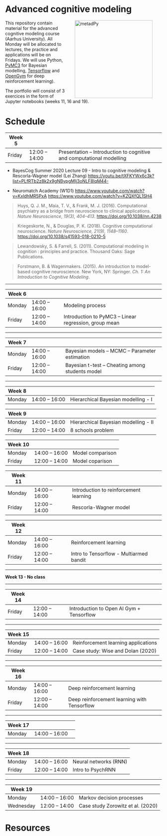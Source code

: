 # Advanced cognitive modeling

<img src="https://github.com/LegrandNico/CognitiveModeling/raw/master/images/network.png" align="right" alt="metadPy" height="250" HSPACE=30>

This repository contain material for the advanced cognitive modeling course (Aarhus University). All Monday will be allocated to lectures, the practice and applications will be on Fridays. We will use Python, [PyMC3](https://docs.pymc.io/) for Bayesian modelling, [Tensorflow](https://www.tensorflow.org/) and [OpenGym](https://gym.openai.com/) for deep reinforcement learning).

The portfolio will consist of 3 exercices in the form of Jupyter notebooks (weeks 11, 16 and 19).

# Schedule

| **Week 5** | | |
| --- | ---| --- |
| Friday | 12:00 – 14:00 | Presentation – Introduction to cognitive and computational modelling

* BayesCog Summer 2020 Lecture 09 - Intro to cognitive modeling & Rescorla-Wagner model (Lei Zhang)
https://youtu.be/tXFKYWx6c3k?list=PLfRTb2z8k2x9gNBypgMIj3oNLF8lqM44-

* Neuromatch Academy (W1D1)
https://www.youtube.com/watch?v=KxldhMR5PxA
https://www.youtube.com/watch?v=KZQXfQL1SH4

>Huys, Q. J. M., Maia, T. V., & Frank, M. J. (2016). Computational psychiatry as a bridge from neuroscience to clinical applications. *Nature Neuroscience, 19(3), 404–413*. https://doi.org/10.1038/nn.4238

>Kriegeskorte, N., & Douglas, P. K. (2018). Cognitive computational neuroscience. *Nature Neuroscience, 21(9), 1148–1160*. https://doi.org/10.1038/s41593-018-0210-5 

>Lewandowsky, S. & Farrell, S. (2011). Computational modeling in cognition : principles and practice. Thousand Oaks: Sage Publications.

>Forstmann, B. & Wagenmakers. (2015). An introduction to model-based cognitive neuroscience. New York, NY: Springer. *Ch. 1: An Introduction to Cognitive Modeling*.

---

| **Week 6** | | |
| --- | ---| --- |
| Monday | 14:00 – 16:00 | Modeling process
| Friday | 12:00 – 14:00 | Introduction to PyMC3 – Linear regression, group mean

---

| **Week 7** | | |
| --- | ---| --- |
| Monday | 14:00 – 16:00 | Bayesian models – MCMC – Parameter estimation |
| Friday | 12:00 – 14:00 | Bayesian t-test – Cheating among students model |

---

| **Week 8** | | |
| --- | ---| --- |
| Monday | 14:00 – 16:00 | Hierarchical Bayesian modelling - I |

| **Week 9** | | |
| --- | ---| --- |
| Monday | 14:00 – 16:00 | Hierarchical Bayesian modelling - II |
| Friday | 12:00 – 14:00 | 8 schools problem |

| **Week 10** | | |
| --- | ---| --- |
| Monday | 14:00 – 16:00 | Model comparison |
| Friday | 12:00 – 14:00 | Model coparison |

| **Week 11** | | |
| --- | ---| --- |
| Monday | 14:00 – 16:00 | Introduction to reinforcement learning |
| Friday | 12:00 – 14:00 | Rescorla-Wagner model |
                       
| **Week 12** | | |
| --- | ---| --- |
| Monday | 14:00 – 16:00 | Reinforcement learning |
| Friday | 12:00 – 14:00 | Intro to Tensorflow - Multiarmed bandit |

---

**Week 13 - No class**

---

| **Week 14** | | |
| --- | ---| --- |
| Friday | 12:00 – 14:00 | Introduction to Open AI Gym + Tensorflow

---

| **Week 15** | | |
| --- | ---| --- |
| Monday | 14:00 – 16:00 | Reinforcement learning applications |
| Friday | 12:00 – 14:00 | Case study: Wise and Dolan (2020) |

---

| **Week 16** | |  |
| --- | ---| --- |
|Monday | 14:00 – 16:00 | Deep reinforcement learning               
|Friday | 12:00 – 14:00 | Deep reinforcement learning with Tensorflow               

---

| **Week 17** | | |
| --- | ---| --- |
| Monday | 14:00 – 16:00 | |

---

|**Week 18** | | |
| --- | ---| --- |
| Monday | 14:00 – 16:00 | Neural networks (RNN)               
| Friday | 12:00 – 14:00 | Intro to PsychRNN               

---

|**Week 19** | | |
| --- | ---| --- |
| Monday | 14:00 – 16:00 | Markov decision processes
| Wednesday | 12:00 – 14:00 | Case study Zorowitz et al. (2020)
 
# Resources

